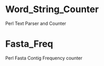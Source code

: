 # Word_String_Counter
Perl Text Parser and Counter
# Fasta_Freq
Perl Fasta Contig Frequency counter
